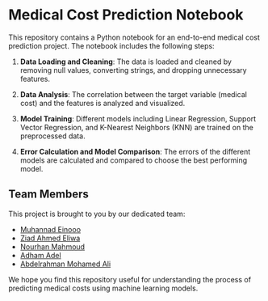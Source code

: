 # Medical Cost Prediction Notebook

This repository contains a Python notebook for an end-to-end medical cost prediction project. The notebook includes the following steps:

1. **Data Loading and Cleaning**: The data is loaded and cleaned by removing null values, converting strings, and dropping unnecessary features.

2. **Data Analysis**: The correlation between the target variable (medical cost) and the features is analyzed and visualized.

3. **Model Training**: Different models including Linear Regression, Support Vector Regression, and K-Nearest Neighbors (KNN) are trained on the preprocessed data.

4. **Error Calculation and Model Comparison**: The errors of the different models are calculated and compared to choose the best performing model.

## Team Members

This project is brought to you by our dedicated team:

- [Muhannad Einooo](https://github.com/Einooo)
- [Ziad Ahmed Eliwa](https://github.com/Ziadeliwa001)
- [Nourhan Mahmoud](https://github.com/NourhanMahmoudd)
- [Adham Adel](https://github.com/AdhamAD02)
- [Abdelrahman Mohamed Ali](https://github.com/AbdoAlshoki2)

We hope you find this repository useful for understanding the process of predicting medical costs using machine learning models.

